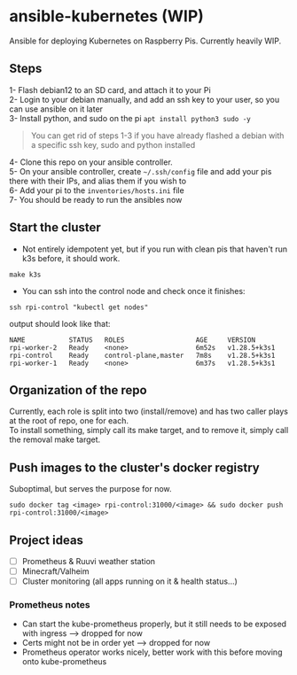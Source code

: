 # ansible-kubernetes (WIP)
Ansible for deploying Kubernetes on Raspberry Pis. Currently heavily WIP.

## Steps
1- Flash debian12 to an SD card, and attach it to your Pi  
2- Login to your debian manually, and add an ssh key to your user, so you can use ansible on it later  
3- Install python, and sudo on the pi `apt install python3 sudo -y` 
> You can get rid of steps 1-3 if you have already flashed a debian with a specific ssh key, sudo and python installed

4- Clone this repo on your ansible controller.  
5- On your ansible controller, create `~/.ssh/config` file and add your pis there with their IPs, and alias them if you wish to    
6- Add your pi to the `inventories/hosts.ini` file  
7- You should be ready to run the ansibles now  

## Start the cluster
- Not entirely idempotent yet, but if you run with clean pis that haven't run k3s before, it should work.  
```shell
make k3s
```

- You can ssh into the control node and check once it finishes:  
```shell
ssh rpi-control "kubectl get nodes"
```  
output should look like that:  
```
NAME           STATUS   ROLES                  AGE     VERSION
rpi-worker-2   Ready    <none>                 6m52s   v1.28.5+k3s1
rpi-control    Ready    control-plane,master   7m8s    v1.28.5+k3s1
rpi-worker-1   Ready    <none>                 6m37s   v1.28.5+k3s1
```
## Organization of the repo
Currently, each role is split into two (install/remove) and has two caller plays at the root of repo, one for each.  
To install something, simply call its make target, and to remove it, simply call the removal make target.

## Push images to the cluster's docker registry
Suboptimal, but serves the purpose for now.    
```shell
sudo docker tag <image> rpi-control:31000/<image> && sudo docker push rpi-control:31000/<image>
```

## Project ideas
- [ ] Prometheus & Ruuvi weather station
- [ ] Minecraft/Valheim
- [ ] Cluster monitoring (all apps running on it & health status...)

### Prometheus notes
- Can start the kube-prometheus properly, but it still needs to be exposed with ingress --> dropped for now
- Certs might not be in order yet --> dropped for now
- Prometheus operator works nicely, better work with this before moving onto kube-prometheus